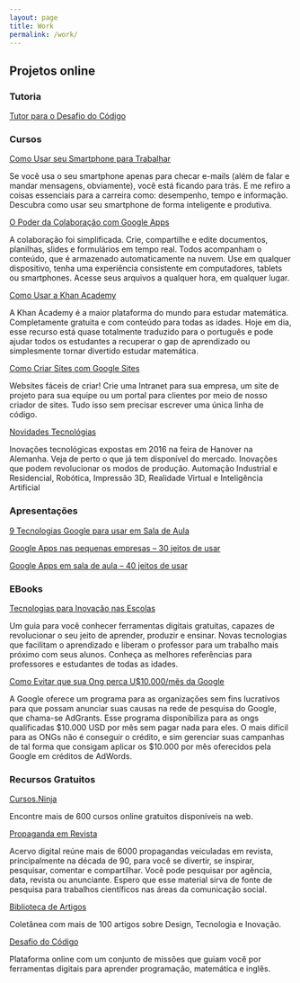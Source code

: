 ```yaml
---
layout: page
title: Work
permalink: /work/
---
```



## Projetos online

### Tutoria

[Tutor para o Desafio do Código](http://professoragoogle.com.br/produtos/shop/tutor-para-o-desafio-do-codigo/)


### Cursos

[Como Usar seu Smartphone para Trabalhar](http://googletrainer.teachable.com/p/como-usar-seu-smartphone-para-trabalhar)

Se você usa o seu smartphone apenas para checar e-mails (além de falar e mandar mensagens, obviamente), você está ficando para trás. E me refiro a coisas essenciais para a carreira como: desempenho, tempo e informação. Descubra como usar seu smartphone de forma inteligente e produtiva.

[O Poder da Colaboração com Google Apps](http://googletrainer.teachable.com/p/como-usar-google-apps)

A colaboração foi simplificada. Crie, compartilhe e edite documentos, planilhas, slides e formulários em tempo real. Todos acompanham o conteúdo, que é armazenado automaticamente na nuvem. Use em qualquer dispositivo, tenha uma experiência consistente em computadores, tablets ou smartphones. Acesse seus arquivos a qualquer hora, em qualquer lugar.

[Como Usar a Khan Academy](http://googletrainer.teachable.com/p/como-usar-a-khan-academy)

A Khan Academy é a maior plataforma do mundo para estudar matemática. Completamente gratuita e com conteúdo para todas as idades. Hoje em dia, esse recurso está quase totalmente traduzido para o português e pode ajudar todos os estudantes a recuperar o gap de aprendizado ou simplesmente tornar divertido estudar matemática.

[Como Criar Sites com Google Sites](http://googletrainer.teachable.com/p/criacao-de-conteudo-com-google-sites)

Websites fáceis de criar! Crie uma Intranet para sua empresa, um site de projeto para sua equipe ou um portal para clientes por meio de nosso criador de sites. Tudo isso sem precisar escrever uma única linha de código.

[Novidades Tecnológias](http://googletrainer.teachable.com/p/novidades-tecnologicas)

Inovações tecnológicas expostas em 2016 na feira de Hanover na Alemanha. Veja de perto o que já tem disponível do mercado. Inovações que podem revolucionar os modos de produção. Automação Industrial e Residencial, Robótica, Impressão 3D, Realidade Virtual e Inteligência Artificial

### Apresentações

[9 Tecnologias Google para usar em Sala de Aula](http://professoragoogle.com.br/produtos/shop/9-tecnologias-google-para-usar-em-sala-de-aula/)

[Google Apps nas pequenas empresas – 30 jeitos de usar](http://professoragoogle.com.br/produtos/shop/30-jeitos-usar-googleapps/)

[Google Apps em sala de aula – 40 jeitos de usar](http://professoragoogle.com.br/produtos/shop/40-jeitos-de-usar-google-apps-em-sala-de-aula/)


### EBooks

[Tecnologias para Inovação nas Escolas](http://edtecnova.com.br/ebook/)

Um guia para você conhecer ferramentas digitais gratuitas, capazes de revolucionar o seu jeito de aprender, produzir e ensinar. Novas tecnologias que facilitam o aprendizado e liberam o professor para um trabalho mais próximo com seus alunos. Conheça as melhores referências para professores e estudantes de todas as idades.

[Como Evitar que sua Ong perca U$10.000/mês da Google](http://ctm.org.br/ebook/adgrants.php)

A Google oferece um programa para as organizações sem fins lucrativos para que possam anunciar suas causas na rede de pesquisa do Google, que chama-se AdGrants. Esse programa disponibiliza para as ongs qualificadas $10.000 USD por mês sem pagar nada para eles.  O mais difícil para as ONGs não é conseguir o crédito, e sim gerenciar suas campanhas de tal forma que consigam aplicar os $10.000 por mês oferecidos pela Google em créditos de AdWords.

### Recursos Gratuitos

[Cursos.Ninja](http://cursos.ninja/brasil-cursos/cursos_estados/Cidade_Brasil/#cursos)

Encontre mais de 600 cursos online gratuitos disponíveis na web.

[Propaganda em Revista](http://propagandaemrevista.com.br/)

Acervo digital reúne mais de 6000 propagandas veiculadas em revista, principalmente na década de 90, para você se divertir, se inspirar, pesquisar, comentar e compartilhar. Você pode pesquisar por agência, data, revista ou anunciante. Espero que esse material sirva de fonte de pesquisa para trabalhos científicos nas áreas da comunicação social.

[Biblioteca de Artigos](http://soraianovaes.com/inovacaoedesign/biblioteca/)

Coletânea com mais de 100 artigos sobre Design, Tecnologia e Inovação.


[Desafio do Código](http://www.desafiodocodigo.com.br/)

Plataforma online com um conjunto de missões que guiam você por ferramentas digitais para aprender programação, matemática e inglês.



